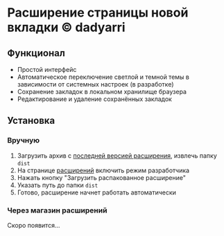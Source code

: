 # Расширение страницы новой вкладки &copy; dadyarri

## Функционал

- Простой интерфейс
- Автоматическое переключение светлой и темной темы в зависимости от системных настроек (в разработке)
- Сохранение закладок в локальном хранилище браузера
- Редактирование и удаление сохранённых закладок

## Установка

### Вручную

1. Загрузить архив с [последней версией расширения](https://github.com/dadyarri/ntp/releases/tag/2.0.6), извлечь папку `dist`
2. На странице [расширений](chrome://extensions) включить режим разработчика
3. Нажать кнопку "Загрузить распакованное расширение"
4. Указать путь до папки `dist`
5. Готово, расширение начнет работать автоматически

### Через магазин расширений

Скоро появится...
